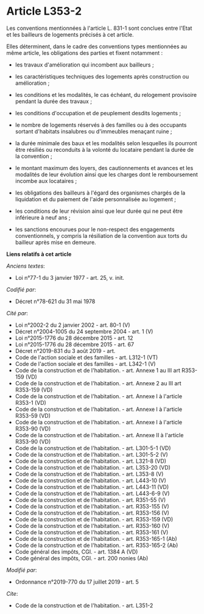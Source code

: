 # Article L353-2

Les conventions mentionnées à l'article    L. 831-1 sont conclues entre l'Etat et les bailleurs de logements précisés à cet
article. 

Elles déterminent, dans le cadre des conventions types mentionnées au même article, les obligations des parties et fixent
notamment :

- les travaux d'amélioration qui incombent aux bailleurs ;

- les caractéristiques techniques des logements après construction ou amélioration ;

- les conditions et les modalités, le cas échéant, du relogement provisoire pendant la durée des travaux ;

- les conditions d'occupation et de peuplement desdits logements ;

- le nombre de logements réservés à des familles ou à des occupants sortant d'habitats insalubres ou d'immeubles menaçant
ruine ;

- la durée minimale des baux et les modalités selon lesquelles ils pourront être résiliés ou reconduits à la volonté du
locataire pendant la durée de la convention ;

- le montant maximum des loyers, des cautionnements et avances et les modalités de leur évolution ainsi que les charges dont
le remboursement incombe aux locataires ;

- les obligations des bailleurs à l'égard des organismes chargés de la liquidation et du paiement de l'aide personnalisée au
logement ;

- les conditions de leur révision ainsi que leur durée qui ne peut être inférieure à neuf ans ;

- les sanctions encourues pour le non-respect des engagements conventionnels, y compris la résiliation de la convention aux
torts du bailleur après mise en demeure.

**Liens relatifs à cet article**

_Anciens textes_:

  - Loi n°77-1 du 3 janvier 1977 - art. 25, v. init.

_Codifié par_:

  - Décret n°78-621 du 31 mai 1978

_Cité par_:

  - Loi n°2002-2 du 2 janvier 2002 - art. 80-1 (V)
  - Décret n°2004-1005 du 24 septembre 2004 - art. 1 (V)
  - Loi n°2015-1776 du 28 décembre 2015 - art. 12
  - Loi n°2015-1776 du 28 décembre 2015 - art. 67
  - Décret n°2019-831 du 3 août 2019 - art.
  - Code de l'action sociale et des familles - art. L312-1 (VT)
  - Code de l'action sociale et des familles - art. L342-1 (V)
  - Code de la construction et de l'habitation. - art. Annexe 1 au III art R353-159 (VD)
  - Code de la construction et de l'habitation. - art. Annexe 2 au III art R353-159 (VD)
  - Code de la construction et de l'habitation. - art. Annexe I à l'article R353-1 (VD)
  - Code de la construction et de l'habitation. - art. Annexe I à l'article R353-59 (VD)
  - Code de la construction et de l'habitation. - art. Annexe I à l'article R353-90 (VD)
  - Code de la construction et de l'habitation. - art. Annexe II à l'article R353-90 (VD)
  - Code de la construction et de l'habitation. - art. L301-5-1 (VD)
  - Code de la construction et de l'habitation. - art. L301-5-2 (V)
  - Code de la construction et de l'habitation. - art. L321-8 (VD)
  - Code de la construction et de l'habitation. - art. L353-20 (VD)
  - Code de la construction et de l'habitation. - art. L353-8 (V)
  - Code de la construction et de l'habitation. - art. L443-10 (V)
  - Code de la construction et de l'habitation. - art. L443-11 (VD)
  - Code de la construction et de l'habitation. - art. L443-6-9 (V)
  - Code de la construction et de l'habitation. - art. R351-55 (V)
  - Code de la construction et de l'habitation. - art. R353-155 (V)
  - Code de la construction et de l'habitation. - art. R353-156 (V)
  - Code de la construction et de l'habitation. - art. R353-159 (VD)
  - Code de la construction et de l'habitation. - art. R353-160 (V)
  - Code de la construction et de l'habitation. - art. R353-161 (V)
  - Code de la construction et de l'habitation. - art. R353-165-1 (Ab)
  - Code de la construction et de l'habitation. - art. R353-165-2 (Ab)
  - Code général des impôts, CGI. - art. 1384 A (VD)
  - Code général des impôts, CGI. - art. 200 nonies (Ab)

_Modifié par_:

  - Ordonnance n°2019-770 du 17 juillet 2019 - art. 5

_Cite_:

  - Code de la construction et de l'habitation. - art. L351-2
